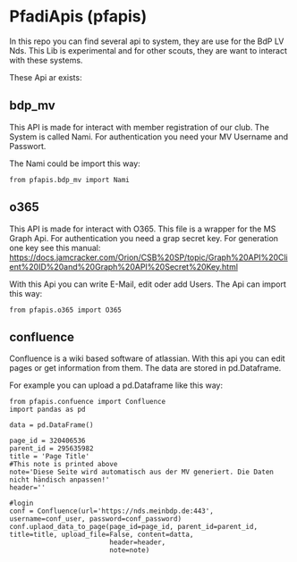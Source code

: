 # PfadiApis (pfapis)

In this repo you can find several api to system, they are use for the BdP LV Nds.
This Lib is experimental and for other scouts, they are want to interact with these systems.

These Api ar exists:

## bdp_mv

This API is made for interact with member registration of our club. 
The System is called Nami. For authentication you need your MV Username and Passwort. 

The Nami could be import this way:

```
from pfapis.bdp_mv import Nami
```

## o365

This API is made for interact with O365. This file is a wrapper for the MS Graph Api.
For authentication you need a grap secret key. For generation one key see this manual: https://docs.jamcracker.com/Orion/CSB%20SP/topic/Graph%20API%20Client%20ID%20and%20Graph%20API%20Secret%20Key.html

With this Api you can write E-Mail, edit oder add Users.
The Api can import this way:

```
from pfapis.o365 import O365
```

## confluence

Confluence is a wiki based software of atlassian. 
With this api you can edit pages or get information from them. 
The data are stored in pd.Dataframe. 

For example you can upload a pd.Dataframe like this way:

```
from pfapis.confuence import Confluence
import pandas as pd

data = pd.DataFrame()

page_id = 320406536
parent_id = 295635982
title = 'Page Title'
#This note is printed above
note='Diese Seite wird automatisch aus der MV generiert. Die Daten nicht händisch anpassen!' 
header=''

#login
conf = Confluence(url='https://nds.meinbdp.de:443', username=conf_user, password=conf_password)
conf.uplaod_data_to_page(page_id=page_id, parent_id=parent_id, title=title, upload_file=False, content=datta,
                         header=header,
                         note=note)


```

